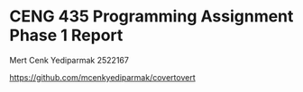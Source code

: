 # CENG 435 Programming Assignment Phase 1 Report

Mert Cenk Yediparmak 2522167

https://github.com/mcenkyediparmak/covertovert
